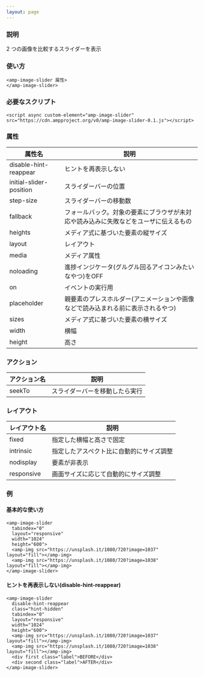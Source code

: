```yaml
---
layout: page
---
```


### 説明

2 つの画像を比較するスライダーを表示

### 使い方

    <amp-image-slider 属性>
    </amp-image-slider>

### 必要なスクリプト

    <script async custom-element="amp-image-slider" src="https://cdn.ampproject.org/v0/amp-image-slider-0.1.js"></script>

### 属性

| 属性名                  | 説明                                                   |
|-------------------------|--------------------------------------------------------|
| disable-hint-reappear   | ヒントを再表示しない                                          |
| initial-slider-position | スライダーバーの位置                                           |
| step-size               | スライダーバーの移動数                                         |
| fallback                | フォールバック。対象の要素にブラウザが未対応や読み込みに失敗などをユーザに伝えるもの |
| heights                 | メディア式に基づいた要素の縦サイズ                                 |
| layout                  | レイアウト                                                  |
| media                   | メディア属性                                               |
| noloading               | 進捗インジケータ(グルグル回るアイコンみたいなやつ)をOFF                      |
| on                      | イベントの実行用                                            |
| placeholder             | 親要素のプレスホルダー(アニメーションや画像などで読み込まれる前に表示されるやつ)    |
| sizes                   | メディア式に基づいた要素の横サイズ                                 |
| width                   | 横幅                                                   |
| height                  | 高さ                                                    |

### アクション

| アクション名 | 説明                |
|---------|-------------------|
| seekTo  | スライダーバーを移動したら実行 |

### レイアウト

| レイアウト名    | 説明                         |
|------------|----------------------------|
| fixed      | 指定した横幅と高さで固定          |
| intrinsic  | 指定したアスペクト比に自動的にサイズ調整 |
| nodisplay  | 要素が非表示                  |
| responsive | 画面サイズに応じて自動的にサイズ調整   |

### 例

#### 基本的な使い方

    <amp-image-slider
      tabindex="0"
      layout="responsive"
      width="1024"
      height="600">
      <amp-img src="https://unsplash.it/1080/720?image=1037" layout="fill"></amp-img>
      <amp-img src="https://unsplash.it/1080/720?image=1038" layout="fill"></amp-img>
    </amp-image-slider>

#### ヒントを再表示しない(disable-hint-reappear)

    <amp-image-slider
      disable-hint-reappear
      class="hint-hidden"
      tabindex="0"
      layout="responsive"
      width="1024"
      height="600">
      <amp-img src="https://unsplash.it/1080/720?image=1037" layout="fill"></amp-img>
      <amp-img src="https://unsplash.it/1080/720?image=1038" layout="fill"></amp-img>
      <div first class="label">BEFORE</div>
      <div second class="label">AFTER</div>
    </amp-image-slider>
